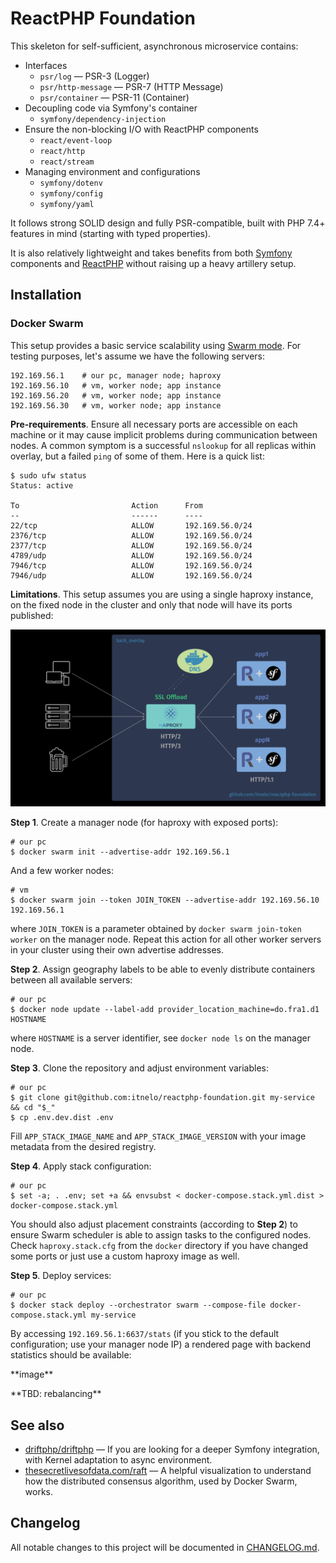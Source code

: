 
# ReactPHP Foundation

This skeleton for self-sufficient, asynchronous microservice contains:

- Interfaces
    - `psr/log` — PSR-3 (Logger)
    - `psr/http-message` — PSR-7 (HTTP Message)
    - `psr/container` — PSR-11 (Container)
- Decoupling code via Symfony's container
    - `symfony/dependency-injection`
- Ensure the non-blocking I/O with ReactPHP components
    - `react/event-loop`
    - `react/http`
    - `react/stream`
- Managing environment and configurations
    - `symfony/dotenv`
    - `symfony/config`
    - `symfony/yaml`

It follows strong SOLID design and fully PSR-compatible, built
with PHP 7.4+ features in mind (starting with typed properties). 

It is also relatively lightweight and takes benefits
from both [Symfony](https://github.com/symfony/symfony) components
and [ReactPHP](https://github.com/reactphp/reactphp)
without raising up a heavy artillery setup.

## Installation

### Docker Swarm

This setup provides a basic service scalability using [Swarm mode](https://docs.docker.com/engine/swarm/key-concepts). 
For testing purposes, let's assume we have the following servers:

```
192.169.56.1    # our pc, manager node; haproxy
192.169.56.10   # vm, worker node; app instance
192.169.56.20   # vm, worker node; app instance
192.169.56.30   # vm, worker node; app instance
```

**Pre-requirements**. Ensure all necessary ports are accessible on each machine
or it may cause implicit problems during communication between nodes.
A common symptom is a successful `nslookup` for all replicas within overlay,
but a failed `ping` of some of them. Here is a quick list:

```
$ sudo ufw status
Status: active

To                         Action      From
--                         ------      ----
22/tcp                     ALLOW       192.169.56.0/24
2376/tcp                   ALLOW       192.169.56.0/24
2377/tcp                   ALLOW       192.169.56.0/24
4789/udp                   ALLOW       192.169.56.0/24
7946/tcp                   ALLOW       192.169.56.0/24
7946/udp                   ALLOW       192.169.56.0/24
```

**Limitations**. This setup assumes you are using a single haproxy instance,
on the fixed node in the cluster and only that node will have its ports published:

![how it works schema](https://github.com/itnelo/reactphp-foundation/blob/0.x/.github/images/how_it_works_schema.png)

**Step 1**. Create a manager node (for haproxy with exposed ports):

```
# our pc
$ docker swarm init --advertise-addr 192.169.56.1
```

And a few worker nodes:

```
# vm
$ docker swarm join --token JOIN_TOKEN --advertise-addr 192.169.56.10 192.169.56.1
```

where `JOIN_TOKEN` is a parameter obtained by `docker swarm join-token worker` on the manager node.
Repeat this action for all other worker servers in your cluster
using their own advertise addresses.

**Step 2**. Assign geography labels to be able to evenly distribute
containers between all available servers:

```
# our pc
$ docker node update --label-add provider_location_machine=do.fra1.d1 HOSTNAME
```

where `HOSTNAME` is a server identifier, see `docker node ls` on the manager node.

**Step 3**. Clone the repository and adjust environment variables:

```
# our pc
$ git clone git@github.com:itnelo/reactphp-foundation.git my-service && cd "$_"
$ cp .env.dev.dist .env
```

Fill `APP_STACK_IMAGE_NAME` and `APP_STACK_IMAGE_VERSION` with your image metadata
from the desired registry.

**Step 4**. Apply stack configuration:

```
# our pc
$ set -a; . .env; set +a && envsubst < docker-compose.stack.yml.dist > docker-compose.stack.yml
```

You should also adjust placement constraints
(according to **Step 2**) to ensure Swarm scheduler is able to assign tasks
to the configured nodes. Check `haproxy.stack.cfg` from the `docker` directory
if you have changed some ports or just use a custom haproxy image as well.

**Step 5**. Deploy services:

```
# our pc
$ docker stack deploy --orchestrator swarm --compose-file docker-compose.stack.yml my-service
```

By accessing `192.169.56.1:6637/stats` (if you stick to the default configuration; 
use your manager node IP) a rendered page with backend statistics should be available:

\*\*image\*\*

\*\*TBD: rebalancing\*\*

## See also

- [driftphp/driftphp](https://github.com/driftphp/driftphp) — 
If you are looking for a deeper Symfony integration, with Kernel adaptation
to async environment.
- [thesecretlivesofdata.com/raft](http://thesecretlivesofdata.com/raft/) —
A helpful visualization to understand how the distributed consensus algorithm,
used by Docker Swarm, works.

## Changelog

All notable changes to this project will be documented in [CHANGELOG.md](CHANGELOG.md).
